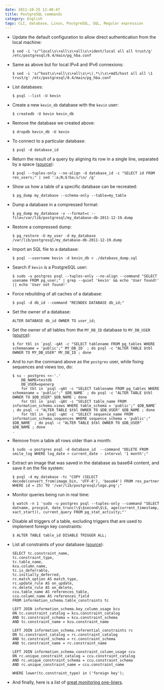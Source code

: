 ```yaml
---
date: 2011-10-25 12:40:47
title: PostgreSQL commands
category: English
tags: CLI, database, Linux, PostgreSQL, SQL, Regular expression
---
```


- Update the default configuration to allow direct authentication from the local machine:

  ```shell-session
  $ sed -i 's/^local\s\+all\s\+all\s\+ident/local all all trust/g' /etc/postgresql/8.4/main/pg_hba.conf
  ```

- Same as above but for local IPv4 and IPv6 connexions:

  ```shell-session
  $ sed -i 's/^host\s\+all\s\+all\s\+\(.*\)\s\+md5/host all all \1 trust/g' /etc/postgresql/8.4/main/pg_hba.conf
  ```

- List databases:

  ```shell-session
  $ psql --list -U kevin
  ```

- Create a new `kevin_db` database with the `kevin` user:

  ```shell-session
  $ createdb -U kevin kevin_db
  ```

- Remove the database we created above:

  ```shell-session
  $ dropdb kevin_db -U kevin
  ```

- To connect to a particular database:

  ```shell-session
  $ psql -d database_id
  ```

- Return the result of a query by aligning its row in a single line, separated by a space ([source](https://stackoverflow.com/a/1252191)):

  ```shell-session
  $ psql --tuples-only --no-align -d database_id -c "SELECT id FROM res_users;" | sed ':a;N;$!ba;s/\n/ /g'
  ```

- Show us how a table of a specific database can be recreated:

  ```shell-session
  $ pg_dump my_database --schema-only --table=my_table
  ```

- Dump a database in a compressed format:

  ```shell-session
  $ pg_dump my_database -v --format=c --file=/var/lib/postgresql/my_database-db-2011-12-19.dump
  ```

- Restore a compressed dump:

  ```shell-session
  $ pg_restore -U my_user -d my_database /var/lib/postgresql/my_database-db-2011-12-19.dump
  ```

- Import an SQL file to a database:

  ```shell-session
  $ psql --username kevin -d kevin_db < ./database_dump.sql
  ```

- Search if `kevin` is a PostgreSQL user:

  ```shell-session
  $ sudo -u postgres psql --tuples-only --no-align --command "SELECT usename FROM pg_user;" | grep --quiet 'kevin' && echo 'User found!' || echo 'User not found!'
  ```

- Force rebuilding of all caches of a database:

  ```shell-session
  $ psql -d db_id --command "REINDEX DATABASE db_id;"
  ```

- Set the owner of a database:

  ```postgresql
  ALTER DATABASE db_id OWNER TO user_id;
  ```

- Set the owner of all tables from the `MY_DB_ID` database to `MY_DB_USER` ([source](https://stackoverflow.com/questions/1348126/modify-owner-on-all-tables-simultaneously-in-postgresql)):

  ```shell-session
  $ for tbl in `psql -qAt -c "SELECT tablename FROM pg_tables WHERE schemaname = 'public';" MY_DB_ID` ; do psql -c "ALTER TABLE $tbl OWNER TO MY_DB_USER" MY_DB_ID ; done
  ```

- And to run the command above as the `postgres` user, while fixing sequences and views too, do:

  ```shell-session
  $ su - postgres <<-'.'
      DB_NAME=testdb
      DB_USER=openerp
      for tbl in `psql -qAt -c "SELECT tablename FROM pg_tables WHERE schemaname = 'public';" $DB_NAME` ; do psql -c "ALTER TABLE $tbl OWNER TO $DB_USER" $DB_NAME ; done
      for tbl in `psql -qAt -c "SELECT table_name FROM information_schema.views WHERE table_schema = 'public';" $DB_NAME` ; do psql -c "ALTER TABLE $tbl OWNER TO $DB_USER" $DB_NAME ; done
      for tbl in `psql -qAt -c "SELECT sequence_name FROM information_schema.sequences WHERE sequence_schema = 'public';" $DB_NAME` ; do psql -c "ALTER TABLE $tbl OWNER TO $DB_USER" $DB_NAME ; done
  .
  ```

- Remove from a table all rows older than a month:

  ```shell-session
  $ sudo -u postgres psql -d database_id  --command "DELETE FROM smile_log WHERE log_date > current_date - interval '1 month';"
  ```

- Extract an image that was saved in the database as base64 content, and save it on the file system:

  ```shell-session
  $ psql -d my_database -tc "COPY (SELECT decode(convert_from(image_bin, 'UTF-8'), 'base64') FROM res_partner WHERE id = 25) TO '/var/lib/postgresql/logo.png';"
  ```

- Monitor queries being run in real time:

  ```shell-session
  $ watch -n 1 'sudo -u postgres psql --tuples-only --command "SELECT datname, procpid, date_trunc(\$\$second\$\$, age(current_timestamp, xact_start)), current_query FROM pg_stat_activity;"'
  ```

- Disable all triggers of a table, excluding triggers that are used to implement foreign key constraints:

  ```shell-session
  $ ALTER TABLE table_id DISABLE TRIGGER ALL;
  ```

- List all constraints of your database ([source](https://solaimurugan.blogspot.com/2010/10/list-out-all-forien-key-constraints.html)):

  ```postgresql
  SELECT tc.constraint_name,
  tc.constraint_type,
  tc.table_name,
  kcu.column_name,
  tc.is_deferrable,
  tc.initially_deferred,
  rc.match_option AS match_type,
  rc.update_rule AS on_update,
  rc.delete_rule AS on_delete,
  ccu.table_name AS references_table,
  ccu.column_name AS references_field
  FROM information_schema.table_constraints tc

  LEFT JOIN information_schema.key_column_usage kcu
  ON tc.constraint_catalog = kcu.constraint_catalog
  AND tc.constraint_schema = kcu.constraint_schema
  AND tc.constraint_name = kcu.constraint_name

  LEFT JOIN information_schema.referential_constraints rc
  ON tc.constraint_catalog = rc.constraint_catalog
  AND tc.constraint_schema = rc.constraint_schema
  AND tc.constraint_name = rc.constraint_name

  LEFT JOIN information_schema.constraint_column_usage ccu
  ON rc.unique_constraint_catalog = ccu.constraint_catalog
  AND rc.unique_constraint_schema = ccu.constraint_schema
  AND rc.unique_constraint_name = ccu.constraint_name

  WHERE lower(tc.constraint_type) in ('foreign key');
  ```

- And finally, here is a list of [great monitoring one-liners](https://kasimani.wordpress.com/2011/03/15/monitor-postgresql-with-queries/).
